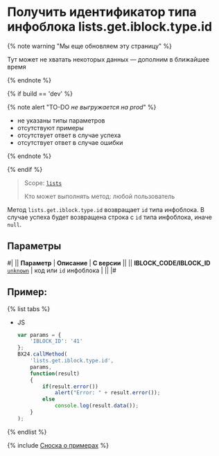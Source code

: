# Получить идентификатор типа инфоблока lists.get.iblock.type.id

{% note warning "Мы еще обновляем эту страницу" %}

Тут может не хватать некоторых данных — дополним в ближайшее время

{% endnote %}

{% if build == 'dev' %}

{% note alert "TO-DO _не выгружается на prod_" %}

- не указаны типы параметров
- отсутствуют примеры
- отсутствует ответ в случае успеха
- отсутствует ответ в случае ошибки

{% endnote %}

{% endif %}

> Scope: [`lists`](../../scopes/permissions.md)
>
> Кто может выполнять метод: любой пользователь

Метод `lists.get.iblock.type.id` возвращает `id` типа инфоблока. В случае успеха будет возвращена строка с `id` типа инфоблока, иначе `null`.

## Параметры

#|
|| **Параметр** | **Описание** | **С версии** ||
|| **IBLOCK_CODE/IBLOCK_ID**
[`unknown`](../../data-types.md) | код или `id` инфоблока | ||
|#

## Пример:

{% list tabs %}

- JS

    ```js
    var params = {
        'IBLOCK_ID': '41'
    };
    BX24.callMethod(
        'lists.get.iblock.type.id',
        params,
        function(result)
        {
            if(result.error())
                alert("Error: " + result.error());
            else
                console.log(result.data());
        }
    );
    ```

{% endlist %}



{% include [Сноска о примерах](../../../_includes/examples.md) %}